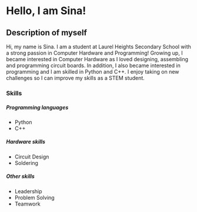 # Hello, I am Sina!

## Description of myself
Hi, my name is Sina. I am a student at Laurel Heights Secondary School with a strong passion in Computer Hardware and Programming! Growing up, I became interested in Computer Hardware as I loved designing, assembling and programming circuit boards. In addition, I also became interested in programming and I am skilled in Python and C++. I enjoy taking on new challenges so I can improve my skills as a STEM student.

### Skills

##### Programming languages

- Python
- C++

##### Hardware skills

- Circuit Design
- Soldering

##### Other skills
- Leadership
- Problem Solving
- Teamwork



